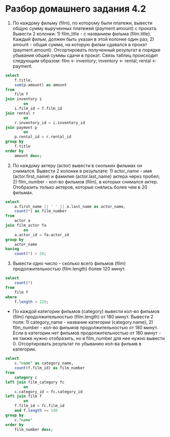 # Разбор домашнего задания 4.2
1. По каждому фильму (film), по которому были платежи, вывести общую сумму вырученных платежей (payment.amount) с проката. 
 Вывести 2 колонки: 1) film_title - с названием фильма (film.title). Каждый фильм, должен быть указан в этой колонке один раз; 2) amount - общая сумма, на которую фильм сдавался в прокат (payment.amount). 
Отсортировать полученный результат в порядке убывания общей суммы сдачи в прокат. 
Связь таблиц происходит следующим образом: film <- inventory; inventory <- rental; rental <- payment.
```sql
select 
	f.title,
	sum(p.amount) as amount
from 
	film f
join inventory i 
		on
	i.film_id = f.film_id
join rental r 
		on
	r.inventory_id = i.inventory_id
join payment p 
		on
	p.rental_id = r.rental_id
group by 	
	f.title
order by 
	amount desc;
```
2. По каждому актеру (actor) вывести в скольких фильмах он снимался. Вывести 2 колонки в результате: 1) actor_name - имя (actor.first_name) и фамилия (actor.last_name) актера через пробел; 2) film_number - кол-во фильмов (film), в которых снимался актер. 
Отобразить только актеров, которые снялись более чем в 20 фильмах.
```sql
select 
	a.first_name || ' ' || a.last_name as actor_name,
	count(*) as film_number
from 
	actor a
join film_actor fa 
		on
	a.actor_id = fa.actor_id
group by 
	actor_name
having 
	count(*) > 20;
```
3. Вывести одно число - сколько всего фильмов (film) продолжительностью (film.length) более 120 минут.
```sql
select 
	count(*)
from 
	film f
where 
	f.length > 120;
```
* По каждой категории фильмов (category) вывести кол-во фильмов (film) продолжительностью (film.length) от 180 минут.
Вывести 2 поля: 1) category_name - название категории (category.name), 2) film_number - кол-во фильмов продолжительностью от 180 минут.
Если в категории нет фильмов продолжительностью от 180 минут - ее также нужно отобразить, но в film_number для нее нужно вывести 0. 
Отсортировать результат по убыванию кол-ва фильмв в категории. 
```sql
select 
	c."name" as category_name,
	count(f.film_id) as film_number
from 
	category c
left join film_category fc 
		on
	c.category_id = fc.category_id
left join film f
		on
	f.film_id = fc.film_id
	and f.length >= 180
group by 
	c."name"
order by 
	film_number desc;
```
